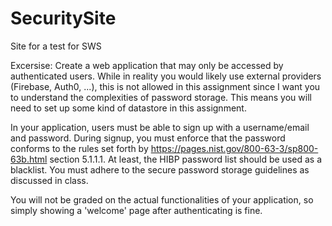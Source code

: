 # SecuritySite
Site for a test for SWS

Excersise:
Create a web application that may only be accessed by authenticated users.
While in reality you would likely use external providers (Firebase, Auth0, ...), this is not allowed in this assignment since I want you to understand the complexities of password storage. 
This means you will need to set up some kind of datastore in this assignment.

In your application, users must be able to sign up with a username/email and password. 
During signup, you must enforce that the password conforms to the rules set forth by https://pages.nist.gov/800-63-3/sp800-63b.html section 5.1.1.1. 
At least, the HIBP password list should be used as a blacklist. You must adhere to the secure password storage guidelines as discussed in class.

You will not be graded on the actual functionalities of your application, so simply showing a 'welcome' page after authenticating is fine.
